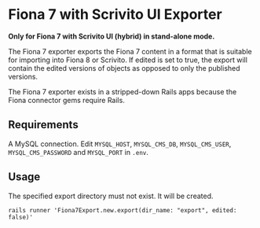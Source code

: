 # Fiona 7 with Scrivito UI Exporter

**Only for Fiona 7 with Scrivito UI (hybrid) in stand-alone mode.**

The Fiona 7 exporter exports the Fiona 7 content in a format that is suitable for importing into
Fiona 8 or Scrivito. If edited is set to true, the export will contain the edited versions of
objects as opposed to only the published versions.

The Fiona 7 exporter exists in a stripped-down Rails apps because the Fiona connector gems require
Rails.

## Requirements

A MySQL connection. Edit `MYSQL_HOST`, `MYSQL_CMS_DB`, `MYSQL_CMS_USER`, `MYSQL_CMS_PASSWORD` and `MYSQL_PORT` in
`.env`.

## Usage

The specified export directory must not exist. It will be created.

```shell
rails runner 'Fiona7Export.new.export(dir_name: "export", edited: false)'
```

